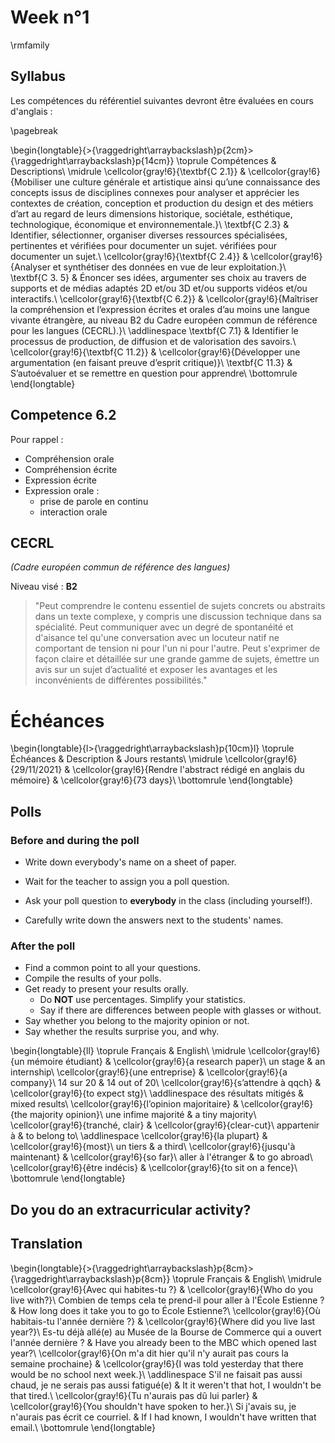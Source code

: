 # Week n°1



\rmfamily

## Syllabus

Les compétences du référentiel suivantes devront être évaluées en cours d'anglais :

\pagebreak


\begin{longtable}{>{\raggedright\arraybackslash}p{2cm}>{\raggedright\arraybackslash}p{14cm}}
\toprule
Compétences & Descriptions\\
\midrule
\cellcolor{gray!6}{\textbf{C 2.1}} & \cellcolor{gray!6}{Mobiliser une culture générale et artistique ainsi qu’une connaissance des concepts issus de disciplines connexes pour analyser et apprécier les contextes de création, conception et production du design et des métiers d’art au regard de leurs dimensions historique, sociétale, esthétique, technologique, économique et environnementale.}\\
\textbf{C 2.3} & Identifier, sélectionner, organiser diverses ressources spécialisées, pertinentes et vérifiées pour documenter un sujet.  vérifiées pour documenter un sujet.\\
\cellcolor{gray!6}{\textbf{C 2.4}} & \cellcolor{gray!6}{Analyser et synthétiser des données en vue de leur exploitation.}\\
\textbf{C 3. 5} & Énoncer ses idées, argumenter ses choix au travers de supports et de médias adaptés 2D et/ou 3D et/ou supports vidéos et/ou interactifs.\\
\cellcolor{gray!6}{\textbf{C 6.2}} & \cellcolor{gray!6}{Maîtriser la compréhension et l’expression écrites et orales d’au moins une langue vivante étrangère, au niveau B2 du Cadre européen commun de référence pour les langues (CECRL).}\\
\addlinespace
\textbf{C 7.1} & Identifier le processus de production, de diffusion et de valorisation des savoirs.\\
\cellcolor{gray!6}{\textbf{C 11.2}} & \cellcolor{gray!6}{Développer une argumentation (en faisant preuve d’esprit critique)}\\
\textbf{C 11.3} & S’autoévaluer et se remettre en question pour apprendre\\
\bottomrule
\end{longtable}





## Competence 6.2

Pour rappel :

* Compréhension orale
* Compréhension écrite
* Expression écrite
* Expression orale :
  - prise de parole en continu
  - interaction orale



## CECRL

*(Cadre européen commun de référence des langues)*

Niveau visé : **B2**

> "Peut comprendre le contenu essentiel de sujets concrets ou abstraits dans un texte complexe, y compris une discussion technique dans sa spécialité. Peut communiquer avec un degré de spontanéité et d'aisance tel qu'une conversation avec un locuteur natif ne comportant de tension ni pour l'un ni pour l'autre. Peut s'exprimer de façon claire et détaillée sur une grande gamme de sujets, émettre un avis sur un sujet d’actualité et exposer les avantages et les inconvénients de différentes possibilités."




# Échéances


\begin{longtable}{l>{\raggedright\arraybackslash}p{10cm}l}
\toprule
Échéances & Description & Jours restants\\
\midrule
\cellcolor{gray!6}{29/11/2021} & \cellcolor{gray!6}{Rendre l'abstract rédigé en anglais du mémoire} & \cellcolor{gray!6}{73 days}\\
\bottomrule
\end{longtable}



## Polls

### Before and during the poll

- Write down everybody's name on a sheet of paper.

- Wait for the teacher to assign you a poll question.

- Ask your poll question to **everybody** in the class (including yourself!).

- Carefully write down the answers next to the students' names.


 
### After the poll



- Find a common point to all your questions.
- Compile the results of your polls.
- Get ready to present your results orally.
  - Do **NOT** use percentages. Simplify your statistics.
  - Say if there are differences between people with glasses or without.
- Say whether you belong to the majority opinion or not.
- Say whether the results surprise you, and why.
  
 


 

\begin{longtable}{ll}
\toprule
Français & English\\
\midrule
\cellcolor{gray!6}{un mémoire étudiant} & \cellcolor{gray!6}{a research paper}\\
un stage & an internship\\
\cellcolor{gray!6}{une entreprise} & \cellcolor{gray!6}{a company}\\
14 sur 20 & 14 out of 20\\
\cellcolor{gray!6}{s’attendre à qqch} & \cellcolor{gray!6}{to expect stg}\\
\addlinespace
des résultats mitigés & mixed results\\
\cellcolor{gray!6}{l’opinion majoritaire} & \cellcolor{gray!6}{the majority opinion}\\
une infime majorité & a tiny majority\\
\cellcolor{gray!6}{tranché, clair} & \cellcolor{gray!6}{clear-cut}\\
appartenir à & to belong to\\
\addlinespace
\cellcolor{gray!6}{la plupart} & \cellcolor{gray!6}{most}\\
un tiers & a third\\
\cellcolor{gray!6}{jusqu'à maintenant} & \cellcolor{gray!6}{so far}\\
aller à l'étranger & to go abroad\\
\cellcolor{gray!6}{être indécis} & \cellcolor{gray!6}{to sit on a fence}\\
\bottomrule
\end{longtable}






## Do you do an extracurricular activity?



 






## Translation


\begin{longtable}{>{\raggedright\arraybackslash}p{8cm}>{\raggedright\arraybackslash}p{8cm}}
\toprule
Français & English\\
\midrule
\cellcolor{gray!6}{Avec qui habites-tu ?} & \cellcolor{gray!6}{Who do you live with?}\\
Combien de temps cela te prend-il pour aller à l'École Estienne ? & How long does it take you to go to École Estienne?\\
\cellcolor{gray!6}{Où habitais-tu l'année dernière ?} & \cellcolor{gray!6}{Where did you live last year?}\\
Es-tu déjà allé(e) au Musée de la Bourse de Commerce qui a ouvert l'année dernière ? & Have you already been to the MBC which opened last year?\\
\cellcolor{gray!6}{On m'a dit hier qu'il n'y aurait pas cours la semaine prochaine} & \cellcolor{gray!6}{I was told yesterday that there would be no school next week.}\\
\addlinespace
S'il ne faisait pas aussi chaud, je ne serais pas aussi fatigué(e) & It it weren't that hot, I wouldn't be that tired.\\
\cellcolor{gray!6}{Tu n'aurais pas dû lui parler} & \cellcolor{gray!6}{You shouldn't have spoken to her.}\\
Si j'avais su, je  n'aurais pas écrit ce courriel. & If I had known, I wouldn't have written that email.\\
\bottomrule
\end{longtable}


